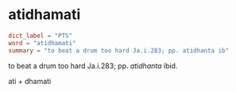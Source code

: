 # atidhamati

``` toml
dict_label = "PTS"
word = "atidhamati"
summary = "to beat a drum too hard Ja.i.283; pp. atidhanta ib"
```

to beat a drum too hard Ja.i.283; pp. *atidhanta* ibid.

ati \+ dhamati

